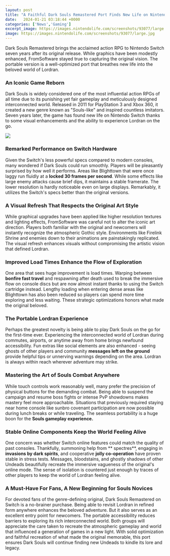 ```yaml
---
layout: post
title: "A Faithful Dark Souls Remastered Port Finds New Life on Nintendo Switch"
date:   2024-01-21 03:18:44 +0000
categories: ['News','Gaming']
excerpt_image: https://images.nintendolife.com/screenshots/93077/large.jpg
image: https://images.nintendolife.com/screenshots/93077/large.jpg
---
```


Dark Souls Remastered brings the acclaimed action RPG to Nintendo Switch seven years after its original release. While graphics have been modestly enhanced, FromSoftware stayed true to capturing the original vision. The portable version is a well-optimized port that breathes new life into the beloved world of Lordran.
### An Iconic Game Reborn
Dark Souls is widely considered one of the most influential action RPGs of all time due to its punishing yet fair gameplay and meticulously designed interconnected world. Released in 2011 for PlayStation 3 and Xbox 360, it created a new genre known as "Souls-like" and inspired countless imitators. Seven years later, the game has found new life on Nintendo Switch thanks to some visual enhancements and the ability to experience Lordran on the go.

![](https://images.nintendolife.com/screenshots/93077/large.jpg)
### Remarked Performance on Switch Hardware
Given the Switch's less powerful specs compared to modern consoles, many wondered if Dark Souls could run smoothly. Players will be pleasantly surprised by how well it performs. Areas like Blighttown that were once laggy run fluidly at a **locked 30 frames per second**. While some effects like large enemy attacks cause brief dips, it maintains a stable framerate. The lower resolution is hardly noticeable even on large displays. Remarkably, it utilizes the Switch's specs better than the original versions.
### A Visual Refresh That Respects the Original Art Style 
While graphical upgrades have been applied like higher resolution textures and lighting effects, FromSoftware was careful not to alter the iconic art direction. Players both familiar with the original and newcomers will instantly recognize the atmospheric Gothic style. Environments like Firelink Shrine and enemies down to their animations are painstakingly replicated. The visual refresh enhances visuals without compromising the artistic vision that defined Lordran.
### Improved Load Times Enhance the Flow of Exploration
One area that sees huge improvement is load times. Warping between **bonfire fast travel** and respawning after death used to break the immersive flow on console discs but are now almost instant thanks to using the Switch cartridge instead. Lengthy loading when entering dense areas like Blighttown has also been reduced so players can spend more time exploring and less waiting. These strategic optimizations honors what made the original beloved. 
### The Portable Lordran Experience
Perhaps the greatest novelty is being able to play Dark Souls on the go for the first-time ever. Experiencing the interconnected world of Lordran during commutes, airports, or anytime away from home brings newfound accessibility. Fun extras like social elements are also enhanced - seeing ghosts of other players and community **messages left on the ground** provide helpful tips or unnerving warnings depending on the area. Lordran is always within reach wherever adventure may strike.
### Mastering the Art of Souls Combat Anywhere
While touch controls work reasonably well, many prefer the precision of physical buttons for the demanding combat. Being able to suspend the campaign and resume boss fights or intense PvP showdowns makes mastery feel more approachable. Situations that previously required staying near home console like sunbro covenant participation are now possible during lunch breaks or while traveling. The seamless portability is a huge boon for the **Souls gameplay experience.**  
### Stable Online Components Keep the World Feeling Alive
One concern was whether Switch online features could match the quality of past consoles. Thankfully, summoning help from ** spectres**, engaging in **invasions by dark spirits**, and cooperative **jolly co-operation** have proven stable in stress tests. Messages, bloodstains, and ghostly shadows of other Undeads beautifully recreate the immersive vagueness of the original's online mode. The sense of isolation is countered just enough by traces of other players to keep the world of Lordran feeling alive.
### A Must-Have For Fans, A New Beginning for Souls Novices
For devoted fans of the genre-defining original, Dark Souls Remastered on Switch is a no-brainer purchase. Being able to revisit Lordran in refined form anywhere enhances the beloved adventure. But it also serves as an excellent entry point for newcomers. The portable accessibility reduces barriers to exploring its rich interconnected world. Both groups will appreciate the care taken to recreate the atmospheric gameplay and world that influenced a generation of games in a new light. With solid optimization and faithful recreation of what made the original memorable, this port ensures Dark Souls will continue finding new Undeads to kindle its lore and legacy.